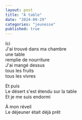 ```yaml
---
layout: post
title: "À table"
date: "2024-09-29"
categories: "jeunesse"
published: true
---
```



Ici  
J'ai trouvé dans ma chambre  
une table  
remplie de nourriture  
J'ai mangé dessus  
tous les fruits  
tous les vivres  

Et puis  
Le désert s'est étendu sur la table  
Et je me suis endormi  

À mon réveil  
Le déjeuner était déjà prêt  
